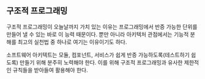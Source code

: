 ## 구조적 프로그래밍

구조적 프로그래밍이 오늘날까지 가치 있는 이유는 프로그래밍에서 반증 가능한 단위를 만들어 낼 수 있는 바로 이 능력 때문이다. 뿐만 아니라 아키텍처 관점에서는 기능적 분해를 최고의 실천법 중 하나로 여기는 이유이기도 하다.

소프트웨어 아키텍트는 모듈, 컴포넌트, 서비스가 쉽게 반증 가능하도록(테스트하기 쉽도록) 만들기 위해 분주히 노력해야 한다. 이를 위해 구조적 프로그래밍과 유사한 제한적인 규칙들을 받아들여 활용해야 한다.
